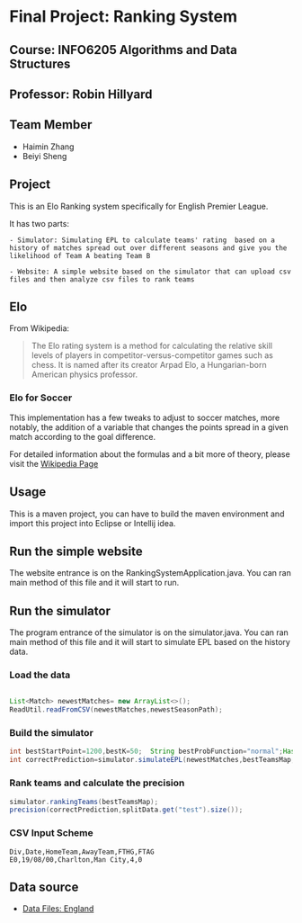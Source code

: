 # Final Project: Ranking System
## Course: INFO6205 Algorithms and Data Structures
## Professor: Robin Hillyard
## Team Member
- Haimin Zhang
- Beiyi Sheng

## Project
This is an Elo Ranking system specifically  for English Premier League. 

It has two parts:
   
    - Simulator: Simulating EPL to calculate teams' rating  based on a history of matches spread out over different seasons and give you the likelihood of Team A beating Team B
   
    - Website: A simple website based on the simulator that can upload csv files and then analyze csv files to rank teams

## Elo
From Wikipedia:

> The Elo rating system is a method for calculating the relative skill levels of players in competitor-versus-competitor games such as chess. It is named after its creator Arpad Elo, a Hungarian-born American physics professor.
### Elo for Soccer
This implementation has a few tweaks to adjust to soccer matches, more notably, the addition of a variable that changes the points spread in a given match according to the goal difference.

For detailed information about the formulas and a bit more of theory, please visit the [Wikipedia Page](https://en.wikipedia.org/wiki/World_Football_Elo_Ratings)

## Usage
This is a maven project, you can have to build the maven environment and import this project into Eclipse or Intellij idea.

## Run the simple website
The website entrance  is on the RankingSystemApplication.java. You can ran main method of this file and it will start to run.

## Run the simulator
The program entrance of the simulator is on the simulator.java. You can ran main method of this file and it will start to simulate EPL based on the history data.


### Load the data
```Java

List<Match> newestMatches= new ArrayList<>();
ReadUtil.readFromCSV(newestMatches,newestSeasonPath);
```

### Build the simulator 
```Java
int bestStartPoint=1200,bestK=50;  String bestProbFunction="normal";HashMap<String, Team> bestTeamsMap  = new HashMap<>();
int correctPrediction=simulator.simulateEPL(newestMatches,bestTeamsMap,bestStartPoint,bestProbFunction,bestK);

```        

### Rank teams and calculate the precision

```Java
simulator.rankingTeams(bestTeamsMap);
precision(correctPrediction,splitData.get("test").size());
```    

### CSV Input Scheme
```
Div,Date,HomeTeam,AwayTeam,FTHG,FTAG
E0,19/08/00,Charlton,Man City,4,0
```

## Data source
- [Data Files: England](http://www.football-data.co.uk/englandm.php)
